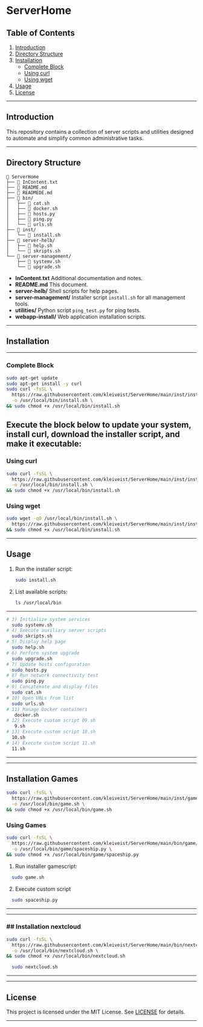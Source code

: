 # ServerHome

## Table of Contents

1. [Introduction](#introduction)
2. [Directory Structure](#directory-structure)
3. [Installation](#installation)
   - [Complete Block](#complete-block)
   - [Using curl](#using-curl)
   - [Using wget](#using-wget)
4. [Usage](#usage)
5. [License](#license)

---

## Introduction

This repository contains a collection of server scripts and utilities designed to automate and simplify common administrative tasks.

---

## Directory Structure

```text
📂 ServerHome
├── 📝 InContent.txt
├── 📝 README.md
├── 📝 READMEDE.md
├── 📂 bin/
│   ├── 📄 cat.sh
│   ├── 📄 docker.sh
│   ├── 🐍 hosts.py
│   ├── 🐍 ping.py
│   └── 📄 urls.sh
├── 📂 inst/
│   └── 📄 install.sh
├── 📂 server-helb/
│   ├── 📄 help.sh
│   └── 📄 skripts.sh
└── 📂 server-management/
    ├── 📄 systemv.sh
    └── 📄 upgrade.sh
```

- **InContent.txt**
  Additional documentation and notes.
- **README.md**
  This document.
- **server-helb/**
  Shell scripts for help pages.
- **server-management/**
  Installer script `install.sh` for all management tools.
- **utilities/**
  Python script `ping_test.py` for ping tests.
- **webapp-install/**
  Web application installation scripts.

---

## Installation
---
### Complete Block

```bash
sudo apt-get update
sudo apt-get install -y curl
sudo curl -fsSL \
  https://raw.githubusercontent.com/kleiveist/ServerHome/main/inst/install.sh \
  -o /usr/local/bin/install.sh \
&& sudo chmod +x /usr/local/bin/install.sh
```
Execute the block below to update your system, install curl, download the installer script, and make it executable:
---

### Using curl

```bash
sudo curl -fsSL \
  https://raw.githubusercontent.com/kleiveist/ServerHome/main/inst/install.sh \
  -o /usr/local/bin/install.sh \
&& sudo chmod +x /usr/local/bin/install.sh
```

### Using wget

```bash
sudo wget -qO /usr/local/bin/install.sh \
  https://raw.githubusercontent.com/kleiveist/ServerHome/main/inst/install.sh \
&& sudo chmod +x /usr/local/bin/install.sh
```

---

## Usage

1. Run the installer script:

   ```bash
   sudo install.sh
   ```

2. List available scripts:

   ```bash
   ls /usr/local/bin
   ```

---
```bash
# 3) Initialize system services
  sudo systemv.sh
# 4) Execute auxiliary server scripts
  sudo skripts.sh
# 5) Display help page
  sudo help.sh
# 6) Perform system upgrade
  sudo upgrade.sh
# 7) Update hosts configuration
  sudo hosts.py
# 8) Run network connectivity test
  sudo ping.py
# 9) Concatenate and display files
  sudo cat.sh
# 10) Open URLs from list
  sudo urls.sh
# 11) Manage Docker containers
   docker.sh
# 12) Execute custom script 09.sh
   9.sh
# 13) Execute custom script 10.sh
  10.sh
# 14) Execute custom script 11.sh
  11.sh
   ```

---

---


## Installation Games

```bash
sudo curl -fsSL \
  https://raw.githubusercontent.com/kleiveist/ServerHome/main/inst/game.sh \
  -o /usr/local/bin/game.sh \
&& sudo chmod +x /usr/local/bin/game.sh
```



### Using Games

```bash
sudo curl -fsSL \
  https://raw.githubusercontent.com/kleiveist/ServerHome/main/bin/game/spaceship.py \
  -o /usr/local/bin/game/spaceship.py \
&& sudo chmod +x /usr/local/bin/game/spaceship.py
```

1) Run installer gamescript:
```bash
  sudo game.sh
```

2) Execute custom script
```bash
  sudo spaceship.py
```
---

---

### ## Installation nextcloud

```bash
sudo curl -fsSL \
  https://raw.githubusercontent.com/kleiveist/ServerHome/main/bin/nextcloud.sh \
  -o /usr/local/bin/nextcloud.sh \
&& sudo chmod +x /usr/local/bin/nextcloud.sh
```
```bash
  sudo nextcloud.sh
```
---

---

## License

This project is licensed under the MIT License. See [LICENSE](LICENSE) for details.

---
